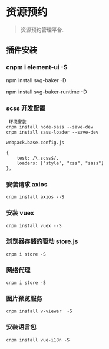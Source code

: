 # 资源预约

> 资源预约管理平台.


## 插件安装

### cnpm i element-ui -S  

npm install svg-baker -D

npm install svg-baker-runtime -D

### scss 开发配置

     环境安装
    cnpm install node-sass --save-dev
    cnpm install sass-loader --save-dev

    webpack.base.config.js

    {
        test: /\.scss$/,
        loaders: ["style", "css", "sass"]
    },

### 安装请求 axios


    cnpm install axios --S


### 安装 vuex

    cnpm install vuex --S


### 浏览器存储的驱动 store.js

    cnpm i store -S


### 网络代理

    cnpm i store -S


### 图片预览服务

    cnpm install v-viewer  -S

### 安装语言包

    cnpm install vue-i18n -S